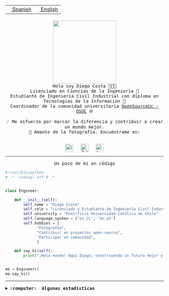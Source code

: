 <table border="0"  align="right">
 <tr><td><a href="README.md"><img src="https://upload.wikimedia.org/wikipedia/commons/thumb/8/89/Bandera_de_Espa%C3%B1a.svg/1200px-Bandera_de_Espa%C3%B1a.svg.png" height="10"> Spanish</a></td>
 <td><a href="README.en.md"><img src="https://upload.wikimedia.org/wikipedia/commons/a/a4/Flag_of_the_United_States.svg" height="10"> English</a></td></tr>
</table><br><br><br>

<p align="center">
  <img src="https://github.com/diegocostares/diegocostares/blob/main/Images/aaa2.gif?raw=true" height="200px" weight="200px">
  <br><samp>
    Hola soy Diego Costa 👨🏻‍💻<br>
    Licenciado en Ciencias de la Ingeniería 🤖<br>
    Estudiante de Ingeniería Civil Industrial con diploma en Tecnologías de la Información 🧠<br>
    Coordinador de la comunidad universitaria <a href="https://github.com/open-source-uc">OpenSourceUc - OSUC</a> 🌐<br>
  <br>
    💡 Me esfuerzo por marcar la diferencia y contribuir a crear un mundo mejor.<br>
    📸 Amante de la fotografía. Encuéntrame en: <br>
  <br></samp>
</p>

<p align="center">
   <a href="https://instagram.com/diegocosta_no" target="blank">
      <img align="center" src="https://cdn.jsdelivr.net/npm/simple-icons@3.0.1/icons/instagram.svg" alt="instagram" height="25px" width="25px" />
      &#8203;
   </a>
   &nbsp; &nbsp; &nbsp;
   <a href="https://t.me/diegocosta_no" target="blank">
      <img align="center" alt="Telegram" width="25px" src="https://icons-for-free.com/iconfiles/png/512/Telegram-1324888767380505522.png" />
      &#8203;
   </a>
   &nbsp; &nbsp; &nbsp;
   <a href="https://www.linkedin.com/in/diegocostar/" target="blank">
      <img align="center" alt="LinkedIn" width="25px" src="https://img.icons8.com/metro/452/linkedin.png" />
      &#8203;
   </a>
</p>

---

<p align="center"><front size="25"><samp>Un poco de mi en código</samp></front></p>

```python
#!/usr/bin/python
# -*- coding: utf-8 -*-


class Engineer:

    def __init__(self):
        self.name = "Diego Costa"
        self.role = "Licenciado y Estudiante de Ingeniería Civil Industrial"
        self.university = "Pontificia Universidad Católica de Chile"
        self.language_spoken = ["es_CL", "en_US"]
        self.hobbies = [
              "Fotografía",
              "Contribuir en proyectos open-source",
              "Participar en comunidad",
              ]

    def say_hi(self):
        print("¡Hola mundo! Aquí Diego, construyendo un futuro mejor y cambiando el mundo.")


me = Engineer()
me.say_hi()
```

---

<details>
  <summary><b><samp>:computer: &nbsp;Algunas estadísticas</samp></b></summary>
  <br/></p>

<!--START_SECTION:waka-->
![Code Time](http://img.shields.io/badge/Code%20Time-1%2C606%20hrs%2017%20mins-blue)

📅 **Soy más productivo los Miércoles** 

```text
Lunes                    4253 commits        ██░░░░░░░░░░░░░░░░░░░░░░░   09.06 % 
Martes                   1369 commits        █░░░░░░░░░░░░░░░░░░░░░░░░   02.91 % 
Miércoles                14005 commits       ███████░░░░░░░░░░░░░░░░░░   29.82 % 
Jueves                   12081 commits       ██████░░░░░░░░░░░░░░░░░░░   25.72 % 
Viernes                  12730 commits       ███████░░░░░░░░░░░░░░░░░░   27.10 % 
Sábado                   1999 commits        █░░░░░░░░░░░░░░░░░░░░░░░░   04.26 % 
Domingo                  530 commits         ░░░░░░░░░░░░░░░░░░░░░░░░░   01.13 % 
```


📊 **Esta semana me dediqué a** 

```text
🐱‍💻 Proyectos: 
extension-ollama         4 hrs 32 mins       ██████████░░░░░░░░░░░░░░░   40.00 % 
buk-webapp               2 hrs 21 mins       █████░░░░░░░░░░░░░░░░░░░░   20.86 % 
iaextension              2 hrs 13 mins       █████░░░░░░░░░░░░░░░░░░░░   19.58 % 
Testing-Actividade-2024-12 hrs 11 mins       █████░░░░░░░░░░░░░░░░░░░░   19.37 % 
Testing-Tareas-2024-1    1 min               ░░░░░░░░░░░░░░░░░░░░░░░░░   00.19 % 
```


 Last Updated on 02/05/2024 20:02:25 UTC
<!--END_SECTION:waka-->

<p align="center"> <img src="https://github-readme-stats.vercel.app/api?username=diegocostares&show_icons=true&theme=ayu-mirage" alt="abhisheknaiidu" /></p>

</details>
